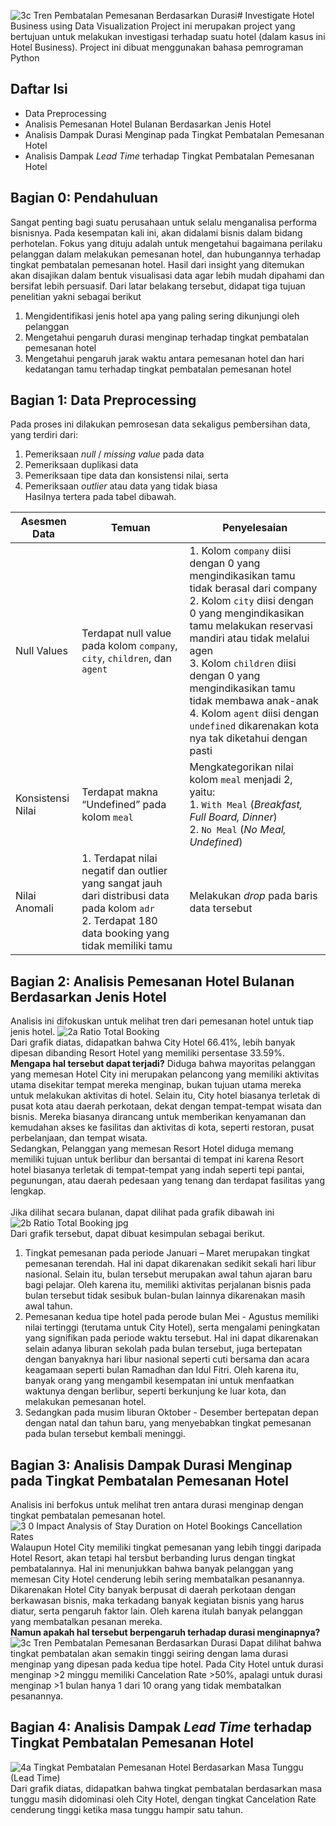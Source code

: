 ![3c  Tren Pembatalan Pemesanan Berdasarkan Durasi](https://github.com/user-attachments/assets/ea2b175e-edeb-438b-9258-687ea26c8515)# Investigate Hotel Business using Data Visualization
Project ini merupakan project yang bertujuan untuk melakukan investigasi terhadap suatu hotel (dalam kasus ini Hotel Business). Project ini dibuat menggunakan bahasa pemrograman Python

## Daftar Isi
- Data Preprocessing
- Analisis Pemesanan Hotel Bulanan Berdasarkan Jenis Hotel
- Analisis Dampak Durasi Menginap pada Tingkat Pembatalan Pemesanan Hotel
- Analisis Dampak _Lead Time_ terhadap Tingkat Pembatalan Pemesanan Hotel

## Bagian 0: Pendahuluan
Sangat penting bagi suatu perusahaan untuk selalu menganalisa performa bisnisnya. Pada kesempatan kali ini, akan didalami bisnis dalam bidang perhotelan. Fokus yang dituju adalah untuk mengetahui bagaimana perilaku pelanggan dalam melakukan pemesanan hotel, dan hubungannya terhadap tingkat pembatalan pemesanan hotel. Hasil dari insight yang ditemukan akan disajikan dalam bentuk visualisasi data agar lebih mudah dipahami dan bersifat lebih persuasif. Dari latar belakang tersebut, didapat tiga tujuan penelitian yakni sebagai berikut
1. Mengidentifikasi jenis hotel apa yang paling sering dikunjungi oleh pelanggan
2. Mengetahui pengaruh durasi menginap terhadap tingkat pembatalan pemesanan hotel
3. Mengetahui pengaruh jarak waktu antara pemesanan hotel dan hari kedatangan tamu terhadap tingkat pembatalan pemesanan hotel

## Bagian 1: Data Preprocessing
Pada proses ini dilakukan pemrosesan data sekaligus pembersihan data, yang terdiri dari:
1. Pemeriksaan _null_ / _missing value_ pada data
2. Pemeriksaan duplikasi data
3. Pemeriksaan tipe data dan konsistensi nilai, serta
4. Pemeriksaan _outlier_ atau data yang tidak biasa<br>
Hasilnya tertera pada tabel dibawah.

| Asesmen Data      | Temuan                                                                                                                                                 | Penyelesaian                                                                                                                                                                                                                                                                                                                                                                                   |
|-------------------|--------------------------------------------------------------------------------------------------------------------------------------------------------|------------------------------------------------------------------------------------------------------------------------------------------------------------------------------------------------------------------------------------------------------------------------------------------------------------------------------------------------------------------------------------------------|
| Null Values       | Terdapat null value pada kolom `company`, `city`, `children`,   dan `agent`                                                                            | 1. Kolom `company` diisi dengan 0 yang mengindikasikan tamu tidak berasal dari company<br> 2. Kolom `city` diisi dengan 0 yang mengindikasikan tamu melakukan reservasi mandiri atau tidak melalui agen<br> 3. Kolom `children` diisi dengan 0 yang mengindikasikan tamu tidak membawa anak-anak<br> 4. Kolom `agent` diisi dengan `undefined` dikarenakan kota nya tak diketahui dengan pasti |
| Konsistensi Nilai | Terdapat makna “Undefined” pada kolom `meal`                                                                                                           | Mengkategorikan nilai kolom `meal` menjadi 2, yaitu:<br> 1. `With Meal` (_Breakfast, Full Board, Dinner_)<br> 2. `No Meal` (_No Meal, Undefined_)                                                                                                                                                                                                                                              |
| Nilai Anomali     | 1. Terdapat nilai negatif dan outlier yang sangat jauh dari distribusi data pada kolom `adr`<br> 2. Terdapat 180 data booking yang tidak memiliki tamu | Melakukan _drop_ pada baris data tersebut                                                                                                                                                                                                                                                                                                                                                      |
## Bagian 2: Analisis Pemesanan Hotel Bulanan Berdasarkan Jenis Hotel
Analisis ini difokuskan untuk melihat tren dari pemesanan hotel untuk tiap jenis hotel.
![2a  Ratio Total Booking](https://github.com/user-attachments/assets/14d90a41-a95c-45cc-8c10-30e1e35be5ce)<br>
Dari grafik diatas, didapatkan bahwa City Hotel 66.41%, lebih banyak dipesan dibanding Resort Hotel yang memiliki persentase 33.59%.<br>
**Mengapa hal tersebut dapat terjadi?**
Diduga bahwa mayoritas pelanggan yang memesan Hotel City ini merupakan pelancong yang memiliki aktivitas utama disekitar tempat mereka menginap, bukan tujuan utama mereka untuk melakukan aktivitas di hotel.
Selain itu, City hotel biasanya terletak di pusat kota atau daerah perkotaan, dekat dengan tempat-tempat wisata dan bisnis. Mereka biasanya dirancang untuk memberikan kenyamanan dan kemudahan akses ke fasilitas dan aktivitas di kota, seperti restoran, pusat perbelanjaan, dan tempat wisata.<br>
Sedangkan, Pelanggan yang memesan Resort Hotel diduga memang memiliki tujuan untuk berlibur dan bersantai di tempat ini karena Resort hotel biasanya terletak di tempat-tempat yang indah seperti tepi pantai, pegunungan, atau daerah pedesaan yang tenang dan terdapat fasilitas yang lengkap.<br><br>
Jika dilihat secara bulanan, dapat dilihat pada grafik dibawah ini
![2b  Ratio Total Booking jpg](https://github.com/user-attachments/assets/f0444e8c-0fe1-4584-b6c8-90c188b9efdf)<br>
Dari grafik tersebut, dapat dibuat kesimpulan sebagai berikut.
1. Tingkat pemesanan pada periode Januari – Maret merupakan tingkat pemesanan terendah. Hal ini dapat dikarenakan sedikit sekali hari libur nasional. Selain itu, bulan tersebut merupakan awal tahun ajaran baru bagi pelajar. Oleh karena itu, memiliki aktivitas perjalanan bisnis pada bulan tersebut tidak sesibuk bulan-bulan lainnya dikarenakan masih awal tahun.
2. Pemesanan kedua tipe hotel pada perode bulan Mei - Agustus memiliki nilai tertinggi (terutama untuk City Hotel), serta mengalami peningkatan yang signifikan pada periode waktu tersebut. Hal ini dapat dikarenakan selain adanya liburan sekolah pada bulan tersebut, juga bertepatan dengan banyaknya hari libur nasional seperti cuti bersama dan acara keagamaan seperti bulan Ramadhan dan Idul Fitri. Oleh karena itu, banyak orang yang mengambil kesempatan ini untuk menfaatkan waktunya dengan berlibur, seperti berkunjung ke luar kota, dan melakukan pemesanan hotel.
3. Sedangkan pada musim liburan Oktober - Desember bertepatan depan dengan natal dan tahun baru, yang menyebabkan tingkat pemesanan pada bulan tersebut kembali meninggi.

## Bagian 3: Analisis Dampak Durasi Menginap pada Tingkat Pembatalan Pemesanan Hotel
Analisis ini berfokus untuk melihat tren antara durasi menginap dengan tingkat pembatalan pemesanan hotel. 
![3 0  Impact Analysis of Stay Duration on Hotel Bookings Cancellation Rates](https://github.com/user-attachments/assets/5f97150e-66c5-4004-966c-4fa8d771a7b9)
Walaupun Hotel City memiliki tingkat pemesanan yang lebih tinggi daripada Hotel Resort, akan tetapi hal tersbut berbanding lurus dengan tingkat pembatalannya. Hal ini menunjukkan bahwa banyak pelanggan yang memesan City Hotel cenderung lebih sering membatalkan pesanannya. Dikarenakan Hotel City banyak berpusat di daerah perkotaan dengan berkawasan bisnis, maka terkadang banyak kegiatan bisnis yang harus diatur, serta pengaruh faktor lain. Oleh karena itulah banyak pelanggan yang membatalkan pesanan mereka.<br>
**Namun apakah hal tersebut berpengaruh terhadap durasi menginapnya?**
![3c  Tren Pembatalan Pemesanan Berdasarkan Durasi](https://github.com/user-attachments/assets/9a0c1dc8-91b1-45b3-afd2-da1fdc9f0438)
Dapat dilihat bahwa tingkat pembatalan akan semakin tinggi seiring dengan lama durasi menginap yang dipesan pada kedua tipe hotel. Pada City Hotel untuk durasi menginap >2 minggu memiliki Cancelation Rate >50%, apalagi untuk durasi menginap >1 bulan hanya 1 dari 10 orang yang tidak membatalkan pesanannya.

## Bagian 4: Analisis Dampak _Lead Time_ terhadap Tingkat Pembatalan Pemesanan Hotel
![4a  Tingkat Pembatalan Pemesanan Hotel Berdasarkan Masa Tunggu (Lead Time)](https://github.com/user-attachments/assets/63ae8400-92bc-4161-95b1-4670ab31d25e)
Dari grafik diatas, didapatkan bahwa tingkat pembatalan berdasarkan masa tunggu masih didominasi oleh City Hotel, dengan tingkat Cancelation Rate cenderung tinggi ketika masa tunggu hampir satu tahun.
